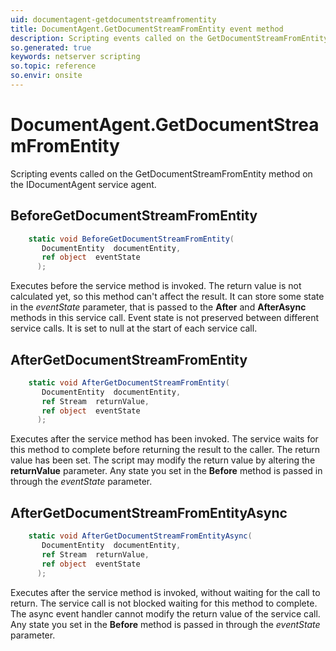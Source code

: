 ```yaml
---
uid: documentagent-getdocumentstreamfromentity
title: DocumentAgent.GetDocumentStreamFromEntity event method
description: Scripting events called on the GetDocumentStreamFromEntity method on the DocumentAgent service agent.
so.generated: true
keywords: netserver scripting
so.topic: reference
so.envir: onsite
---
```

# DocumentAgent.GetDocumentStreamFromEntity

Scripting events called on the <see cref='M:IDocumentAgent.GetDocumentStreamFromEntity'>GetDocumentStreamFromEntity</see> method on the <see cref='IDocumentAgent'>IDocumentAgent</see>  service agent.

## BeforeGetDocumentStreamFromEntity
```cs
    static void BeforeGetDocumentStreamFromEntity(
       DocumentEntity  documentEntity,
       ref object  eventState
      );
```
Executes before the service method is invoked.
The return value is not calculated yet, so this method can't affect the result.
It can store some state in the *eventState* parameter, that is passed to the **After** and **AfterAsync** methods in this service call.
Event state is not preserved between different service calls. It is set to null at the start of each service call.
## AfterGetDocumentStreamFromEntity
```cs
    static void AfterGetDocumentStreamFromEntity(
       DocumentEntity  documentEntity,
       ref Stream  returnValue,
       ref object  eventState
      );
```
Executes after the service method has been invoked. The service waits for this method to complete before returning the result to the caller.
The return value has been set. The script may modify the return value by altering the **returnValue** parameter.
Any state you set in the **Before** method is passed in through the *eventState* parameter.
## AfterGetDocumentStreamFromEntityAsync
```cs
    static void AfterGetDocumentStreamFromEntityAsync(
       DocumentEntity  documentEntity,
       ref Stream  returnValue,
       ref object  eventState
      );
```
Executes after the service method is invoked, without waiting for the call to return.
The service call is not blocked waiting for this method to complete.
The async event handler cannot modify the return value of the service call.
Any state you set in the **Before** method is passed in through the *eventState* parameter.

